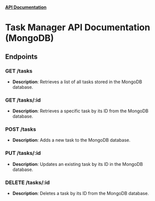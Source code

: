 **[API Documentation ](https://documenter.getpostman.com/view/36737395/2sA3rwLtqn)**
# Task Manager API Documentation (MongoDB)

## Endpoints

### GET /tasks

- **Description**: Retrieves a list of all tasks stored in the MongoDB database.

### GET /tasks/:id

- **Description**: Retrieves a specific task by its ID from the MongoDB database.

### POST /tasks

- **Description**: Adds a new task to the MongoDB database.

### PUT /tasks/:id

- **Description**: Updates an existing task by its ID in the MongoDB database.

### DELETE /tasks/:id

- **Description**: Deletes a task by its ID from the MongoDB database.